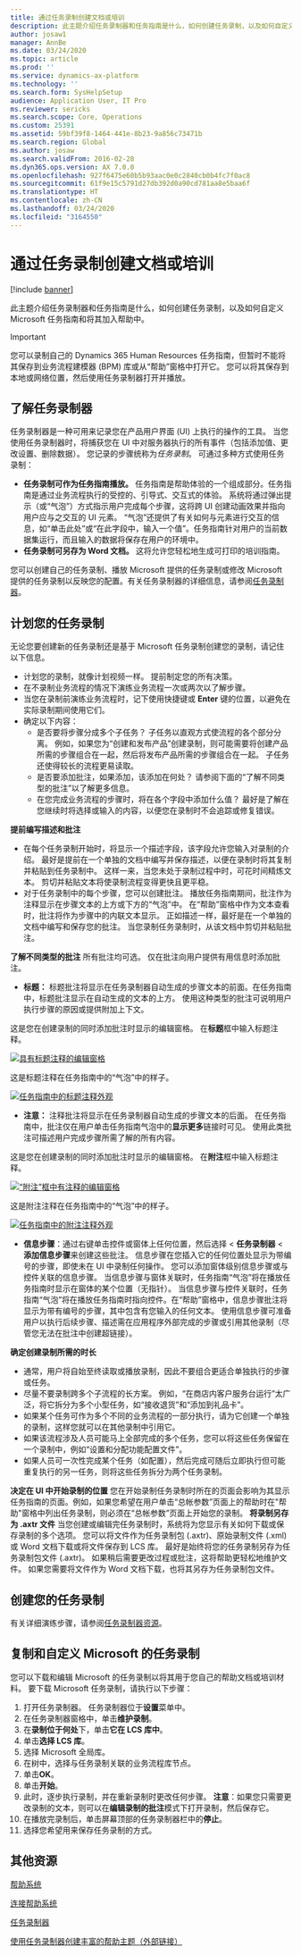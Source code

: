 ```yaml
---
title: 通过任务录制创建文档或培训
description: 此主题介绍任务录制器和任务指南是什么，如何创建任务录制，以及如何自定义 Microsoft 任务指南和将其加入帮助中。
author: josaw1
manager: AnnBe
ms.date: 03/24/2020
ms.topic: article
ms.prod: ''
ms.service: dynamics-ax-platform
ms.technology: ''
ms.search.form: SysHelpSetup
audience: Application User, IT Pro
ms.reviewer: sericks
ms.search.scope: Core, Operations
ms.custom: 25391
ms.assetid: 59bf39f8-1464-441e-8b23-9a856c73471b
ms.search.region: Global
ms.author: josaw
ms.search.validFrom: 2016-02-28
ms.dyn365.ops.version: AX 7.0.0
ms.openlocfilehash: 927f6475e60b5b93aac0e0c2840cb0b4fc7f0ac8
ms.sourcegitcommit: 61f9e15c5791d27db392d0a90cd781aa8e5baa6f
ms.translationtype: HT
ms.contentlocale: zh-CN
ms.lasthandoff: 03/24/2020
ms.locfileid: "3164550"
---
```

# <a name="create-documentation-or-training-with-task-recorder"></a>通过任务录制创建文档或培训

[!include [banner](../includes/banner.md)]

此主题介绍任务录制器和任务指南是什么，如何创建任务录制，以及如何自定义 Microsoft 任务指南和将其加入帮助中。

> [!IMPORTANT]
> 您可以录制自己的 Dynamics 365 Human Resources 任务指南，但暂时不能将其保存到业务流程建模器 (BPM) 库或从“帮助”窗格中打开它。 您可以将其保存到本地或网络位置，然后使用任务录制器打开并播放。 

<a name="learn-about-task-recorder"></a>了解任务录制器
-------------------------

任务录制器是一种可用来记录您在产品用户界面 (UI) 上执行的操作的工具。 当您使用任务录制器时，将捕获您在 UI 中对服务器执行的所有事件（包括添加值、更改设置、删除数据）。 您记录的步骤统称为*任务录制*。 可通过多种方式使用任务录制：

-   **任务录制可作为任务指南播放。** 任务指南是帮助体验的一个组成部分。任务指南是通过业务流程执行的受控的、引导式、交互式的体验。 系统将通过弹出提示（或“气泡”）方式指示用户完成每个步骤，这将跨 UI 创建动画效果并指向用户应与之交互的 UI 元素。 “气泡”还提供了有关如何与元素进行交互的信息，如“单击此处”或“在此字段中，输入一个值”。任务指南针对用户的当前数据集运行，而且输入的数据将保存在用户的环境中。
-   **任务录制可另存为 Word 文档。** 这将允许您轻松地生成可打印的培训指南。

您可以创建自己的任务录制、播放 Microsoft 提供的任务录制或修改 Microsoft 提供的任务录制以反映您的配置。有关任务录制器的详细信息，请参阅[任务录制器](task-recorder.md)。

## <a name="plan-your-task-recording"></a>计划您的任务录制
无论您要创建新的任务录制还是基于 Microsoft 任务录制创建您的录制，请记住以下信息。

-   计划您的录制，就像计划视频一样。 提前制定您的所有决策。
-   在不录制业务流程的情况下演练业务流程一次或两次以了解步骤。
-   当您在录制前演练业务流程时，记下使用快捷键或 **Enter** 键的位置，以避免在实际录制期间使用它们。
-   确定以下内容：
    -   是否要将步骤分成多个子任务？ 子任务以直观方式使流程的各个部分分离。 例如，如果您为“创建和发布产品”创建录制，则可能需要将创建产品所需的步骤组合在一起，然后将发布产品所需的步骤组合在一起。 子任务还使得较长的流程更易读取。
    -   是否要添加批注，如果添加，该添加在何处？ 请参阅下面的“了解不同类型的批注”以了解更多信息。
    -   在您完成业务流程的步骤时，将在各个字段中添加什么值？ 最好是了解在您继续时将选择或输入的内容，以便您在录制时不会追踪或修复错误。

**提前编写描述和批注**

-   在每个任务录制开始时，将显示一个描述字段，该字段允许您输入对录制的介绍。 最好是提前在一个单独的文档中编写并保存描述，以便在录制时将其复制并粘贴到任务录制中。 这样一来，当您未处于录制过程中时，可花时间精炼文本。 剪切并粘贴文本将使录制流程变得更快且更平稳。
-   对于任务录制中的每个步骤，您可以创建批注。 播放任务指南期间，批注作为注释显示在步骤文本的上方或下方的“气泡”中。 在“帮助”窗格中作为文本查看时，批注将作为步骤中的内联文本显示。 正如描述一样，最好是在一个单独的文档中编写和保存您的批注。 当您录制任务录制时，从该文档中剪切并粘贴批注。

**了解不同类型的批注** 所有批注均可选。 仅在批注向用户提供有用信息时添加批注。

-   **标题：** 标题批注将显示在任务录制器自动生成的步骤文本的前面。在任务指南中，标题批注显示在自动生成的文本的上方。 使用这种类型的批注可说明用户执行步骤的原因或提供附加上下文。

这是您在创建录制的同时添加批注时显示的编辑窗格。 在**标题**框中输入标题注释。 

[![具有标题注释的编辑窗格](./media/screen1.png)](./media/screen1.png) 

这是标题注释在任务指南中的“气泡”中的样子。 

[![任务指南中的标题注释外观](./media/screen2.png)](./media/screen2.png)

-   **注意：** 注释批注将显示在任务录制器自动生成的步骤文本的后面。 在任务指南中，批注仅在用户单击任务指南气泡中的**显示更多**链接时可见。 使用此类批注可描述用户完成步骤所需了解的所有内容。

这是您在创建录制的同时添加批注时显示的编辑窗格。 在**附注**框中输入标题注释。 

[![“附注”框中有注释的编辑窗格](./media/screen3.png)](./media/screen3.png) 

这是附注注释在任务指南中的“气泡”中的样子。

[![任务指南中的附注注释外观](./media/screen4.png)](./media/screen4.png)

-   **信息步骤**：通过右键单击控件或窗体上任何位置，然后选择 &lt; **任务录制器** &lt; **添加信息步骤**来创建这些批注。 信息步骤在您插入它的任何位置处显示为带编号的步骤，即使未在 UI 中录制任何操作。 您可以添加窗体级别信息步骤或与控件关联的信息步骤。 当信息步骤与窗体关联时，任务指南“气泡”将在播放任务指南时显示在窗体的某个位置（无指针）。 当信息步骤与控件关联时，任务指南“气泡”将在播放任务指南时指向控件。在“帮助”窗格中，信息步骤批注将显示为带有编号的步骤，其中包含有您输入的任何文本。 使用信息步骤可准备用户以执行后续步骤、描述需在应用程序外部完成的步骤或引用其他录制（尽管您无法在批注中创建超链接）。

**确定创建录制所需的时长**

-   通常，用户将自始至终读取或播放录制，因此不要组合更适合单独执行的步骤或任务。
-   尽量不要录制跨多个子流程的长方案。 例如，“在商店内客户服务台运行”太广泛，将它拆分为多个小型任务，如“接收退货”和“添加到礼品卡”。
-   如果某个任务可作为多个不同的业务流程的一部分执行，请为它创建一个单独的录制，这样您就可以在其他录制中引用它。
-   如果该流程涉及人员可能马上全部完成的多个任务，您可以将这些任务保留在一个录制中，例如“设置和分配功能配置文件”。
-   如果人员可一次性完成某个任务（如配置），然后完成可随后立即执行但可能重复执行的另一任务，则将这些任务拆分为两个任务录制。

**决定在 UI 中开始录制的位置** 您在开始录制任务录制时所在的页面会影响为其显示任务指南的页面。例如，如果您希望在用户单击“总帐参数”页面上的帮助时在"帮助"窗格中列出任务录制，则必须在“总帐参数”页面上开始您的录制。 **将录制另存为 .axtr 文件** 当您创建或编辑完任务录制时，系统将为您显示有关如何下载或保存录制的多个选项。 您可以将文件作为任务录制包 (.axtr)、原始录制文件 (.xml) 或 Word 文档下载或将文件保存到 LCS 库。 最好是始终将您的任务录制另存为任务录制包文件 (.axtr)。 如果稍后需要更改过程或批注，这将帮助更轻松地维护文件。 如果您需要将文件作为 Word 文档下载，也将其另存为任务录制包文件。

## <a name="create-your-task-recording"></a>创建您的任务录制
有关详细演练步骤，请参阅[任务录制器资源](task-recorder.md)。

## <a name="copy-and-customize-microsofts-task-recordings"></a>复制和自定义 Microsoft 的任务录制
您可以下载和编辑 Microsoft 的任务录制以将其用于您自己的帮助文档或培训材料。 要下载 Microsoft 任务录制，请执行以下步骤：

1.  打开任务录制器。 任务录制器位于**设置**菜单中。
2.  在任务录制器窗格中，单击**维护录制**。
3.  在**录制位于何处**下，单击**它在 LCS 库中**。
4.  单击**选择 LCS 库**。
5.  选择 Microsoft 全局库。
6.  在树中，选择与任务录制关联的业务流程库节点。
7.  单击**OK**。
8.  单击**开始**。
9.  此时，逐步执行录制，并在重新录制时更改任何步骤。 **注意**：如果您只需要更改录制的文本，则可以在**编辑录制的批注**模式下打开录制，然后保存它。
10. 在播放完录制后，单击屏幕顶部的任务录制器栏中的**停止**。
11. 选择您希望用来保存任务录制的方式。



<a name="additional-resources"></a>其他资源
--------

[帮助系统](../../fin-ops/get-started/help-overview.md)

[连接帮助系统](../../fin-ops/get-started/help-connect.md)

[任务录制器](task-recorder.md)

[使用任务录制器创建丰富的帮助主题（外部链接）](https://mbspartner.microsoft.com/AX/Videos/970)
